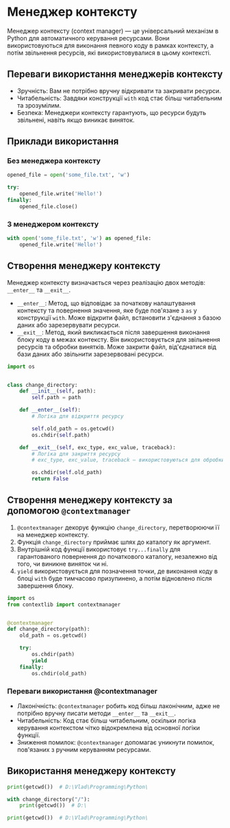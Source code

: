 # Менеджер контексту

Менеджер контексту (context manager) — це універсальний механізм в Python для автоматичного керування ресурсами. Вони використовуються для виконання певного коду в рамках контексту, а потім звільнення ресурсів, які використовувалися в цьому контексті.

## Переваги використання менеджерів контексту

-   Зручність: Вам не потрібно вручну відкривати та закривати ресурси.
-   Читабельність: Завдяки конструкції `with` код стає більш читабельним та зрозумілим.
-   Безпека: Менеджери контексту гарантують, що ресурси будуть звільнені, навіть якщо виникає виняток.

## Приклади використання

### Без менеджера контексту

```py
opened_file = open('some_file.txt', 'w')

try:
    opened_file.write('Hello!')
finally:
    opened_file.close()
```

### З менеджером контексту

```py
with open('some_file.txt', 'w') as opened_file:
    opened_file.write('Hello!')
```

## Створення менеджеру контексту

Менеджер контексту визначається через реалізацію двох методів: `__enter__` та `__exit__`.

-   `__enter__`: Метод, що відповідає за початкову налаштування контексту та повернення значення, яке буде пов'язане з `as` у конструкції `with`. Може відкрити файл, встановити з'єднання з базою даних або зарезервувати ресурси.
-   `__exit__`: Метод, який викликається після завершення виконання блоку коду в межах контексту. Він використовується для звільнення ресурсів та обробки винятків. Може закрити файл, від'єднатися від бази даних або звільнити зарезервовані ресурси.

```py
import os


class change_directory:
    def __init__(self, path):
        self.path = path

    def __enter__(self):
        # Логіка для відкриття ресурсу

        self.old_path = os.getcwd()
        os.chdir(self.path)

    def __exit__(self, exc_type, exc_value, traceback):
        # Логіка для закриття ресурсу
        # exc_type, exc_value, traceback — використовуються для обробки винятків, якщо вони виникають

        os.chdir(self.old_path)
        return False
```

## Створення менеджеру контексту за допомогою `@contextmanager`

1. `@contextmanager` декорує функцію `change_directory`, перетворюючи її на менеджер контексту.
2. Функція `change_directory` приймає шлях до каталогу як аргумент.
3. Внутрішній код функції використовує `try...finally` для гарантованого повернення до початкового каталогу, незалежно від того, чи виникне виняток чи ні.
4. `yield` використовується для позначення точки, де виконання коду в блоці `with` буде тимчасово призупинено, а потім відновлено після завершення блоку.

```py
import os
from contextlib import contextmanager


@contextmanager
def change_directory(path):
    old_path = os.getcwd()

    try:
        os.chdir(path)
        yield
    finally:
        os.chdir(old_path)
```

### Переваги використання @contextmanager

- Лаконічність: `@contextmanager` робить код більш лаконічним, адже не потрібно вручну писати методи `__enter__` та `__exit__`.
- Читабельність: Код стає більш читабельним, оскільки логіка керування контекстом чітко відокремлена від основної логіки функції.
- Зниження помилок: `@contextmanager` допомагає уникнути помилок, пов'язаних з ручним керуванням ресурсами.

## Використання менеджеру контексту

```py
print(getcwd())  # D:\Vlad\Programming\Python\

with change_directory("/"):
    print(getcwd())  # D:\

print(getcwd())  # D:\Vlad\Programming\Python\
```
